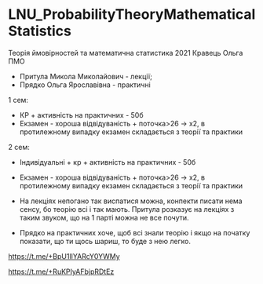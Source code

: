# LNU_ProbabilityTheoryMathematicalStatistics
Теорія ймовірностей та математична статистика 2021 Кравець Ольга ПМО

- Притула Микола Миколайович - лекції;
- Прядко Ольга Ярославівна - практичні

1 сем:
- КР + активність на практичних - 50б
- Екзамен - хороша відвідуваність + поточка>26 -> х2, в протилежному випадку екзамен складається з теорії та практики

2 сем:
- Індивідуальні + кр + активність на практичних - 50б
- Екзамен - хороша відвідуваність + поточка>26 -> х2, в протилежному випадку екзамен складається з теорії та практики

- На лекціях непогано так виспатися можна, конпекти писати нема сенсу, бо теорію всі і так мають. Притула розказує на лекціях з таким звуком, що на 1 парті можна не все почути.
- Прядко на практичних хоче, щоб всі знали теорію і якщо на початку показати, що ти щось шариш, то буде з нею легко.

https://t.me/+BpU1lIYARcY0YWMy

https://t.me/+RuKPIyAFbjpRDtEz
